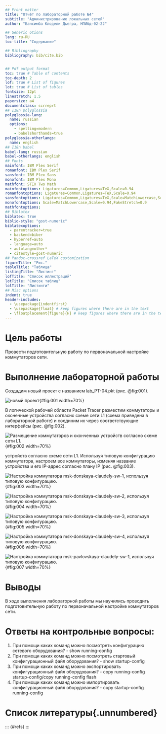 ```yaml
---
## Front matter
title: "Отчёт по лабораторной работе №4"
subtitle: "Администрирование локальных сетей"
author: "Бансимба Клодели Дьегра, НПИбд-02-22"

## Generic otions
lang: ru-RU
toc-title: "Содержание"

## Bibliography
bibliography: bib/cite.bib


## Pdf output format
toc: true # Table of contents
toc-depth: 2
lof: true # List of figures
lot: true # List of tables
fontsize: 12pt
linestretch: 1.5
papersize: a4
documentclass: scrreprt
## I18n polyglossia
polyglossia-lang:
  name: russian
  options:
	- spelling=modern
	- babelshorthands=true
polyglossia-otherlangs:
  name: english
## I18n babel
babel-lang: russian
babel-otherlangs: english
## Fonts
mainfont: IBM Plex Serif
romanfont: IBM Plex Serif
sansfont: IBM Plex Sans
monofont: IBM Plex Mono
mathfont: STIX Two Math
mainfontoptions: Ligatures=Common,Ligatures=TeX,Scale=0.94
romanfontoptions: Ligatures=Common,Ligatures=TeX,Scale=0.94
sansfontoptions: Ligatures=Common,Ligatures=TeX,Scale=MatchLowercase,Scale=0.94
monofontoptions: Scale=MatchLowercase,Scale=0.94,FakeStretch=0.9
mathfontoptions:
## Biblatex
biblatex: true
biblio-style: "gost-numeric"
biblatexoptions:
  - parentracker=true
  - backend=biber
  - hyperref=auto
  - language=auto
  - autolang=other*
  - citestyle=gost-numeric
## Pandoc-crossref LaTeX customization
figureTitle: "Рис."
tableTitle: "Таблица"
listingTitle: "Листинг"
lofTitle: "Список иллюстраций"
lotTitle: "Список таблиц"
lolTitle: "Листинги"
## Misc options
indent: true
header-includes:
  - \usepackage{indentfirst}
  - \usepackage{float} # keep figures where there are in the text
  - \floatplacement{figure}{H} # keep figures where there are in the text
---
```


# Цель работы

Провести подготовительную работу по первоначальной настройке коммутаторов сети.

# Выполнение лабораторной работы

Создадим новый проект с названием lab_PT-04.pkt (рис. @fig:001).

![новый проект](image/0.jpg){#fig:001 width=70%}

В логической рабочей области Packet Tracer разместим коммутаторы и оконечные устройства согласно схеме сети L1 (схема приведена в лабораторной работе) и соединим их через соответствующие интерфейсы (рис. @fig:002).

![Размещение коммутаторов и оконченных устройств согласно схеме сети L1.](image/1.png){#fig:002 width=70%}

устройств согласно схеме сети L1.
Используя типовую конфигурацию коммутатора, настроем все коммутаторы, изменяя название устройства и его IP-адрес согласно плану IP (рис. @fig:003).

![Настройка коммутатора msk-donskaya-claudely-sw-1, используя типовую конфигурацию.](image/2.png){#fig:003 width=70%}


![Настройка коммутатора msk-donskaya-claudely-sw-2, используя типовую конфигурацию.](image/3.png){#fig:004 width=70%}


![Настройка коммутатора msk-donskaya-claudely-sw-3, используя типовую конфигурацию.](image/4.png){#fig:005 width=70%}


![Настройка коммутатора msk-donskaya-claudely-sw-4, используя типовую конфигурацию.](image/5.png){#fig:006 width=70%}


![Настройка коммутатора msk-pavlovskaya-claudely-sw-1, используя типовую конфигурацию.](image/6.png){#fig:007 width=70%}

# Выводы

В	ходе	выполнения	лабораторной	работы	мы	научились	проводить подготовительную работу по первоначальной настройке коммутаторов сети.

# Ответы на контрольные вопросы:

1. При помощи каких команд можно посмотреть конфигурацию сетевого оборудования? - show running-config
2. При помощи каких команд можно посмотреть стартовый конфигурационный файл оборудования? - show startup-config
3. При помощи каких команд можно экспортировать конфигурационный файл оборудования? - copy running-config startup-config/copy running-config flash
4. При помощи каких команд можно импортировать конфигурационный файл оборудования? - copy startup-config running-config

# Список литературы{.unnumbered}

::: {#refs}
:::
